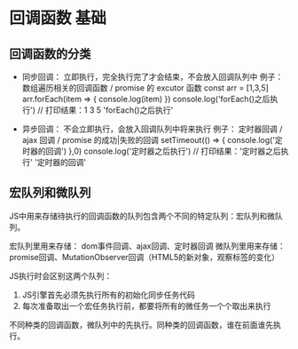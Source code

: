 # 回调函数 基础

## 回调函数的分类

- 同步回调： 立即执行，完全执行完了才会结束，不会放入回调队列中
    例子： 数组遍历相关的回调函数 / promise 的 excutor 函数
    const arr = [1,3,5]
    arr.forEach(item => {
        console.log(item)
    })
    console.log('forEach()之后执行')
    // 打印结果：1 3 5 'forEach()之后执行'

- 异步回调： 不会立即执行，会放入回调队列中将来执行
    例子： 定时器回调 / ajax 回调 / promise 的成功|失败的回调
    setTimeout(() => {
        console.log('定时器的回调')
    },0)
    console.log('定时器之后执行')
    // 打印结果：'定时器之后执行'  '定时器的回调'

## 宏队列和微队列

JS中用来存储待执行的回调函数的队列包含两个不同的特定队列：宏队列和微队列。

宏队列里用来存储： dom事件回调、ajax回调、定时器回调
微队列里用来存储： promise回调、MutationObserver回调（HTML5的新对象，观察标签的变化）

JS执行时会区别这两个队列：

1. JS引擎首先必须先执行所有的初始化同步任务代码
2. 每次准备取出一个宏任务执行前，都要将所有的微任务一个个取出来执行

不同种类的回调函数，微队列中的先执行。同种类的回调函数，谁在前面谁先执行。
